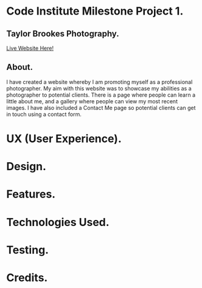 # Code Institute Milestone Project 1. 

## Taylor Brookes Photography. 
[Live Website Here!](https://taybro23.github.io/tbphotography_ms1/)

## About. 
I have created a website whereby I am promoting myself as a professional photographer. 
My aim with this website was to showcase my abilities as a photographer to potential clients. There is a page where people can learn a little about me, and a gallery where people can view my most recent images. I have also included a Contact Me page so potential clients can get in touch using a contact form. 

# UX (User Experience).



# Design.



# Features.


# Technologies Used.


# Testing.


# Credits.